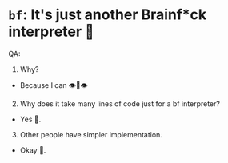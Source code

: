 # `bf`: It's just another Brainf*ck interpreter :crab:

QA:
1. Why?
- Because I can :eye::lips::eye:

2. Why does it take many lines of code just for a bf interpreter?
- Yes :crab:.

3. Other people have simpler implementation.
- Okay :rocket:.
